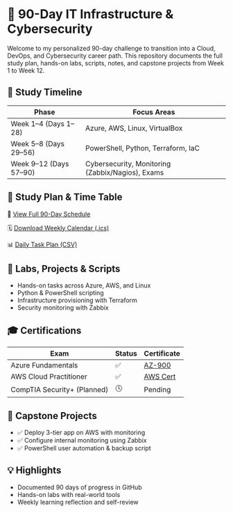# 🎯 90-Day IT Infrastructure & Cybersecurity

Welcome to my personalized 90-day challenge to transition into a Cloud, DevOps, and Cybersecurity career path. This repository documents the full study plan, hands-on labs, scripts, notes, and capstone projects from Week 1 to Week 12.

## 📅 Study Timeline

| Phase                     | Focus Areas                                       |
|--------------------------|---------------------------------------------------|
| Week 1–4 (Days 1–28)      | Azure, AWS, Linux, VirtualBox                    |
| Week 5–8 (Days 29–56)     | PowerShell, Python, Terraform, IaC               |
| Week 9–12 (Days 57–90)    | Cybersecurity, Monitoring (Zabbix/Nagios), Exams |

## 🧭 Study Plan & Time Table
📄 [View Full 90-Day Schedule](./00-Schedule-Plan/90-Day-Study-Schedule.md)

🗓️ [Download Weekly Calendar (.ics)](./00-Schedule-Plan/Calendar.ics)

📊 [Daily Task Plan (CSV)](./00-Schedule-Plan/Daily-Timetable.csv)

## 🔬 Labs, Projects & Scripts
- Hands-on tasks across Azure, AWS, and Linux
- Python & PowerShell scripting
- Infrastructure provisioning with Terraform
- Security monitoring with Zabbix

## 🎓 Certifications
| Exam                   | Status | Certificate |
|------------------------|--------|-------------|
| Azure Fundamentals     | ✅     | [AZ-900](./Certifications/az-900-certificate.png) |
| AWS Cloud Practitioner| ✅     | [AWS Cert](./Certifications/aws-cloud-practitioner.pdf) |
| CompTIA Security+ (Planned) | 🕓 | Pending     |

## 🚀 Capstone Projects
- ✅ Deploy 3-tier app on AWS with monitoring
- ✅ Configure internal monitoring using Zabbix
- ✅ PowerShell user automation & backup script

## 💡 Highlights
- Documented 90 days of progress in GitHub
- Hands-on labs with real-world tools
- Weekly learning reflection and self-review

